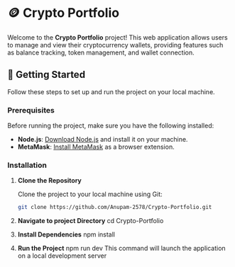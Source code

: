 # 🪙 Crypto Portfolio

Welcome to the **Crypto Portfolio** project! This web application allows users to manage and view their cryptocurrency wallets, providing features such as balance tracking, token management, and wallet connection.

## 🚀 Getting Started

Follow these steps to set up and run the project on your local machine.

### Prerequisites

Before running the project, make sure you have the following installed:

- **Node.js**: [Download Node.js](https://nodejs.org/) and install it on your machine.
- **MetaMask**: [Install MetaMask](https://metamask.io/) as a browser extension.

### Installation

1. **Clone the Repository**

   Clone the project to your local machine using Git:

   ```bash
   git clone https://github.com/Anupam-2578/Crypto-Portfolio.git

2. **Navigate to project Directory**
    cd Crypto-Portfolio

3. **Install Dependencies**
    npm install

4. **Run the Project**
    npm run dev
    This command will launch the application on a local development server

